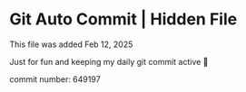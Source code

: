 # Git Auto Commit | Hidden File

This file was added Feb 12, 2025

Just for fun and keeping my daily git commit active 🤪

commit number: 649197
